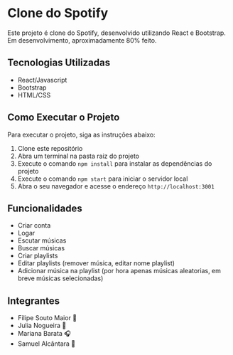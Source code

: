 # Clone do Spotify

Este projeto é clone do Spotify, desenvolvido utilizando React e Bootstrap.
Em desenvolvimento, aproximadamente 80% feito.

## Tecnologias Utilizadas

- React/Javascript
- Bootstrap
- HTML/CSS

## Como Executar o Projeto

Para executar o projeto, siga as instruções abaixo:

1. Clone este repositório
2. Abra um terminal na pasta raiz do projeto
3. Execute o comando `npm install` para instalar as dependências do projeto
4. Execute o comando `npm start` para iniciar o servidor local
5. Abra o seu navegador e acesse o endereço `http://localhost:3001`

## Funcionalidades

- Criar conta
- Logar
- Escutar músicas
- Buscar músicas
- Criar playlists
- Editar playlists (remover música, editar nome playlist)
- Adicionar música na playlist (por hora apenas músicas aleatorias, em breve músicas selecionadas)

## Integrantes

- Filipe Souto Maior 🎤
- Julia Nogueira 🎵
- Mariana Barata 🎧
- Samuel Alcântara 🎹

